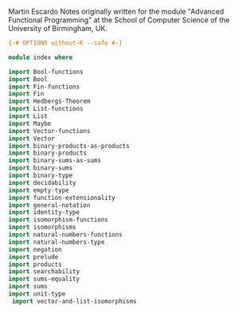 
Martin Escardo
Notes originally written for the module "Advanced Functional Programming"
at the School of Computer Science of the University of Birmingham, UK.


```agda
{-# OPTIONS without-K --safe #-}

module index where

import Bool-functions
import Bool
import Fin-functions
import Fin
import Hedbergs-Theorem
import List-functions
import List
import Maybe
import Vector-functions
import Vector
import binary-products-as-products
import binary-products
import binary-sums-as-sums
import binary-sums
import binary-type
import decidability
import empty-type
import function-extensionality
import general-notation
import identity-type
import isomorphism-functions
import isomorphisms
import natural-numbers-functions
import natural-numbers-type
import negation
import prelude
import products
import searchability
import sums-equality
import sums
import unit-type
 import vector-and-list-isomorphisms
```
